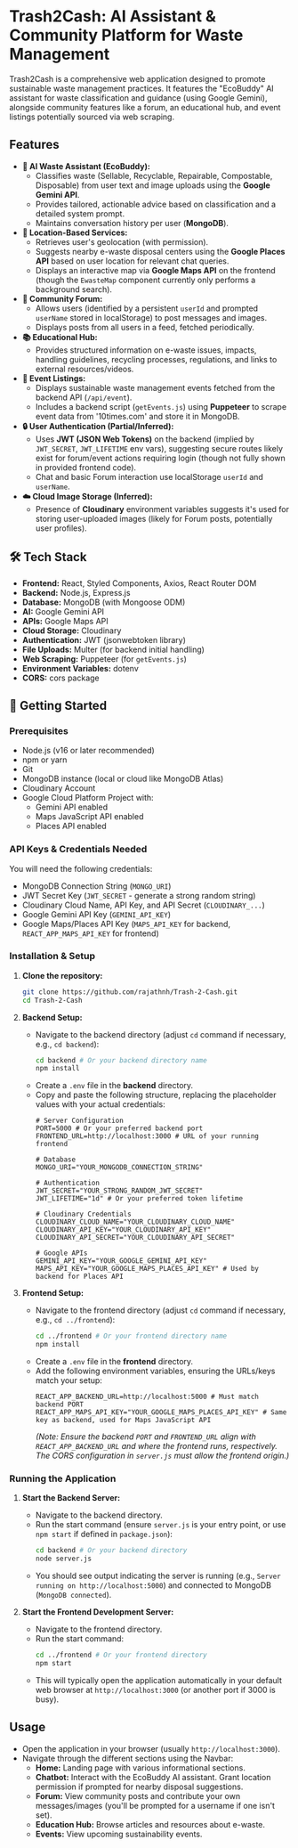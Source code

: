 # Trash2Cash: AI Assistant & Community Platform for Waste Management

Trash2Cash is a comprehensive web application designed to promote sustainable waste management practices. It features the "EcoBuddy" AI assistant for waste classification and guidance (using Google Gemini), alongside community features like a forum, an educational hub, and event listings potentially sourced via web scraping.


## Features

*   **🤖 AI Waste Assistant (EcoBuddy):**
    *   Classifies waste (Sellable, Recyclable, Repairable, Compostable, Disposable) from user text and image uploads using the **Google Gemini API**.
    *   Provides tailored, actionable advice based on classification and a detailed system prompt.
    *   Maintains conversation history per user (**MongoDB**).
*   **📍 Location-Based Services:**
    *   Retrieves user's geolocation (with permission).
    *   Suggests nearby e-waste disposal centers using the **Google Places API** based on user location for relevant chat queries.
    *   Displays an interactive map via **Google Maps API** on the frontend (though the `EwasteMap` component currently only performs a background search).
*   **💬 Community Forum:**
    *   Allows users (identified by a persistent `userId` and prompted `userName` stored in localStorage) to post messages and images.
    *   Displays posts from all users in a feed, fetched periodically.
*   **📚 Educational Hub:**
    *   Provides structured information on e-waste issues, impacts, handling guidelines, recycling processes, regulations, and links to external resources/videos.
*   **📅 Event Listings:**
    *   Displays sustainable waste management events fetched from the backend API (`/api/event`).
    *   Includes a backend script (`getEvents.js`) using **Puppeteer** to scrape event data from '10times.com' and store it in MongoDB.
*   **🔒 User Authentication (Partial/Inferred):**
    *   Uses **JWT (JSON Web Tokens)** on the backend (implied by `JWT_SECRET`, `JWT_LIFETIME` env vars), suggesting secure routes likely exist for forum/event actions requiring login (though not fully shown in provided frontend code).
    *   Chat and basic Forum interaction use localStorage `userId` and `userName`.
*   **☁️ Cloud Image Storage (Inferred):**
    *   Presence of **Cloudinary** environment variables suggests it's used for storing user-uploaded images (likely for Forum posts, potentially user profiles).

## 🛠️ Tech Stack

*   **Frontend:** React, Styled Components, Axios, React Router DOM
*   **Backend:** Node.js, Express.js
*   **Database:** MongoDB (with Mongoose ODM)
*   **AI:** Google Gemini API
*   **APIs:** Google Maps API
*   **Cloud Storage:** Cloudinary
*   **Authentication:** JWT (jsonwebtoken library)
*   **File Uploads:** Multer (for backend initial handling)
*   **Web Scraping:** Puppeteer (for `getEvents.js`)
*   **Environment Variables:** dotenv
*   **CORS:** cors package

## 🚀 Getting Started

### Prerequisites

*   Node.js (v16 or later recommended)
*   npm or yarn
*   Git
*   MongoDB instance (local or cloud like MongoDB Atlas)
*   Cloudinary Account
*   Google Cloud Platform Project with:
    *   Gemini API enabled
    *   Maps JavaScript API enabled
    *   Places API enabled

### API Keys & Credentials Needed

You will need the following credentials:

*   MongoDB Connection String (`MONGO_URI`)
*   JWT Secret Key (`JWT_SECRET` - generate a strong random string)
*   Cloudinary Cloud Name, API Key, and API Secret (`CLOUDINARY_...`)
*   Google Gemini API Key (`GEMINI_API_KEY`)
*   Google Maps/Places API Key (`MAPS_API_KEY` for backend, `REACT_APP_MAPS_API_KEY` for frontend)

### Installation & Setup

1.  **Clone the repository:**
    ```bash
    git clone https://github.com/rajathnh/Trash-2-Cash.git
    cd Trash-2-Cash
    ```

2.  **Backend Setup:**
    *   Navigate to the backend directory (adjust `cd` command if necessary, e.g., `cd backend`):
        ```bash
        cd backend # Or your backend directory name
        npm install
        ```
    *   Create a `.env` file in the **backend** directory.
    *   Copy and paste the following structure, replacing the placeholder values with your actual credentials:
        ```dotenv
        # Server Configuration
        PORT=5000 # Or your preferred backend port
        FRONTEND_URL=http://localhost:3000 # URL of your running frontend

        # Database
        MONGO_URI="YOUR_MONGODB_CONNECTION_STRING"

        # Authentication
        JWT_SECRET="YOUR_STRONG_RANDOM_JWT_SECRET"
        JWT_LIFETIME="1d" # Or your preferred token lifetime

        # Cloudinary Credentials
        CLOUDINARY_CLOUD_NAME="YOUR_CLOUDINARY_CLOUD_NAME"
        CLOUDINARY_API_KEY="YOUR_CLOUDINARY_API_KEY"
        CLOUDINARY_API_SECRET="YOUR_CLOUDINARY_API_SECRET"

        # Google APIs
        GEMINI_API_KEY="YOUR_GOOGLE_GEMINI_API_KEY"
        MAPS_API_KEY="YOUR_GOOGLE_MAPS_PLACES_API_KEY" # Used by backend for Places API
        ```

3.  **Frontend Setup:**
    *   Navigate to the frontend directory (adjust `cd` command if necessary, e.g., `cd ../frontend`):
        ```bash
        cd ../frontend # Or your frontend directory name
        npm install
        ```
    *   Create a `.env` file in the **frontend** directory.
    *   Add the following environment variables, ensuring the URLs/keys match your setup:
        ```dotenv
        REACT_APP_BACKEND_URL=http://localhost:5000 # Must match backend PORT
        REACT_APP_MAPS_API_KEY="YOUR_GOOGLE_MAPS_PLACES_API_KEY" # Same key as backend, used for Maps JavaScript API
        ```
        *(Note: Ensure the backend `PORT` and `FRONTEND_URL` align with `REACT_APP_BACKEND_URL` and where the frontend runs, respectively. The CORS configuration in `server.js` must allow the frontend origin.)*

### Running the Application

1.  **Start the Backend Server:**
    *   Navigate to the backend directory.
    *   Run the start command (ensure `server.js` is your entry point, or use `npm start` if defined in `package.json`):
        ```bash
        cd backend # Or your backend directory
        node server.js
        ```
    *   You should see output indicating the server is running (e.g., `Server running on http://localhost:5000`) and connected to MongoDB (`MongoDB connected`).

2.  **Start the Frontend Development Server:**
    *   Navigate to the frontend directory.
    *   Run the start command:
        ```bash
        cd ../frontend # Or your frontend directory
        npm start
        ```
    *   This will typically open the application automatically in your default web browser at `http://localhost:3000` (or another port if 3000 is busy).


## Usage

*   Open the application in your browser (usually `http://localhost:3000`).
*   Navigate through the different sections using the Navbar:
    *   **Home:** Landing page with various informational sections.
    *   **Chatbot:** Interact with the EcoBuddy AI assistant. Grant location permission if prompted for nearby disposal suggestions.
    *   **Forum:** View community posts and contribute your own messages/images (you'll be prompted for a username if one isn't set).
    *   **Education Hub:** Browse articles and resources about e-waste.
    *   **Events:** View upcoming sustainability events.
